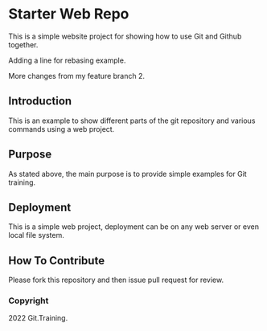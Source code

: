 # Starter Web Repo

This is a simple website project for showing how to use Git and Github together. 

Adding a line for rebasing example.

More changes from my feature branch 2.

## Introduction

This is an example to show different parts of the git repository and various commands using a web project.

## Purpose

As stated above, the main purpose is to provide simple examples for Git training.

## Deployment

This is a simple web project, deployment can be on any web server or even local file system.

## How To Contribute

Please fork this repository and then issue pull request for review.

### Copyright

2022 Git.Training.